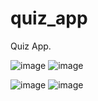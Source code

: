# quiz_app

Quiz App.

![image](https://github.com/boratzn/Tobeto/assets/22500659/ed1940f7-39a8-4855-a1cd-a299bd030dd9) ![image](https://github.com/boratzn/Tobeto/assets/22500659/516fe0cd-9f57-4141-b11f-26584e5bf853)


![image](https://github.com/boratzn/Tobeto/assets/22500659/e7af0ba6-52ea-4bc4-9215-d57e519d022a)  ![image](https://github.com/boratzn/Tobeto/assets/22500659/d184e6bb-9731-40e0-8db1-aa7e5ae4aad1)

